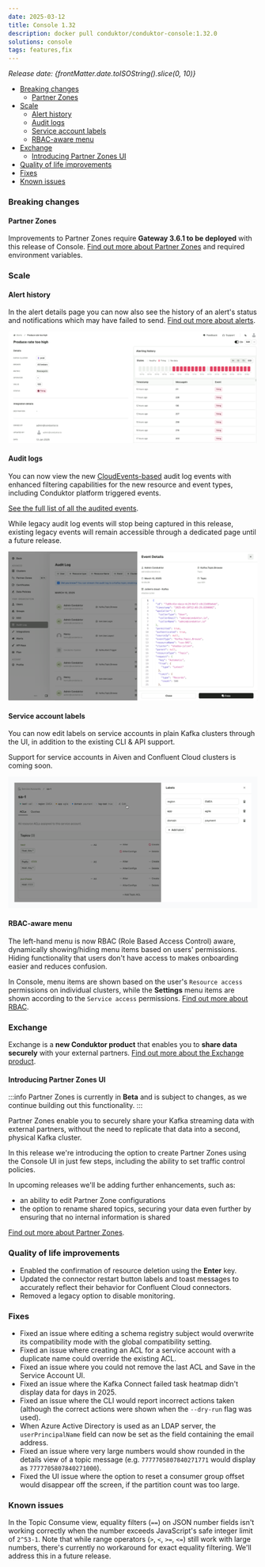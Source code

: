 ```yaml
---
date: 2025-03-12
title: Console 1.32
description: docker pull conduktor/conduktor-console:1.32.0
solutions: console
tags: features,fix
---
```


*Release date: {frontMatter.date.toISOString().slice(0, 10)}*

- [Breaking changes](#breaking-changes)
  - [Partner Zones](#partner-zones)
- [Scale](#scale)
  - [Alert history](#alert-history)
  - [Audit logs](#audit-logs)
  - [Service account labels](#service-account-labels)
  - [RBAC-aware menu](#rbac-aware-menu)
- [Exchange](#exchange)
  - [Introducing Partner Zones UI](#introducing-partner-zones-ui)
- [Quality of life improvements](#quality-of-life-improvements)
- [Fixes](#fixes)
- [Known issues](#known-issues)

### Breaking changes

#### Partner Zones
Improvements to Partner Zones require **Gateway 3.6.1 to be deployed** with this release of Console. [Find out more about Partner Zones](/platform/navigation/partner-zones) and required environment variables.

### Scale

#### Alert history

In the alert details page you can now also see the history of an alert's status and notifications which may have failed to send. [Find out more about alerts](/platform/navigation/settings/alerts).

![Alert details page. The left-hand side lists alert properties like name and description. The right-hand side displays a heatmap-style chart with red and grey squares indicating alert health and a table below listing recent alert notifications.](/images/changelog/platform/v32/alert-details.png)


#### Audit logs

You can now view the new [CloudEvents-based](https://github.com/cloudevents/spec/blob/main/cloudevents/spec.md) audit log events with enhanced filtering capabilities for the new resource and event types, including Conduktor platform triggered events. 

[See the full list of all the audited events](/platform/navigation/settings/audit-log/).

While legacy audit log events will stop being captured in this release, existing legacy events will remain accessible through a dedicated page until a future release.

![The audit log settings page shows a list of audit log events, with a drawer showing details of an event](/images/changelog/platform/v32/audit-log-settings.png)

#### Service account labels

You can now edit labels on service accounts in plain Kafka clusters through the UI, in addition to the existing CLI & API support.

Support for service accounts in Aiven and Confluent Cloud clusters is coming soon.

![The service account details page shows labels underneath the service account name heading. Next to existing labels there is an edit button which you can click to open a drawer with a form to add and edit labels](/images/changelog/platform/v32/edit-service-account-labels.png)

#### RBAC-aware menu

The left-hand menu is now RBAC (Role Based Access Control) aware, dynamically showing/hiding menu items based on users' permissions. Hiding functionality that users don't have access to makes onboarding easier and reduces confusion.

In Console, menu items are shown based on the user's `Resource access` permissions on individual clusters, while the **Settings** menu items are shown according to the `Service access` permissions. [Find out more about RBAC](/platform/navigation/settings/rbac).


### Exchange

Exchange is a **new Conduktor product** that enables you to **share data securely** with your external partners. [Find out more about the Exchange product](https://conduktor.io/exchange).

#### Introducing Partner Zones UI

:::info
Partner Zones is currently in **Beta** and is subject to changes, as we continue building out this functionality.
:::

Partner Zones enable you to securely share your Kafka streaming data with external partners, without the need to replicate that data into a second, physical Kafka cluster.

In this release we're introducing the option to create Partner Zones using the Console UI in just few steps, including the ability to set traffic control policies.

In upcoming releases we'll be adding further enhancements, such as:
- an ability to edit Partner Zone configurations
- the option to rename shared topics, securing your data even further by ensuring that no internal information is shared

[Find out more about Partner Zones](/platform/navigation/partner-zones).

### Quality of life improvements

- Enabled the confirmation of resource deletion using the **Enter** key.
- Updated the connector restart button labels and toast messages to accurately reflect their behavior for Confluent Cloud connectors.
- Removed a legacy option to disable monitoring.

### Fixes

- Fixed an issue where editing a schema registry subject would overwrite its compatibility mode with the global compatibility setting.
- Fixed an issue where creating an ACL for a service account with a duplicate name could override the existing ACL.
- Fixed an issue where you could not remove the last ACL and Save in the Service Account UI.
- Fixed an issue where the Kafka Connect failed task heatmap didn't display data for days in 2025.
- Fixed an issue where the CLI would report incorrect actions taken (although the correct actions were shown when the `--dry-run` flag was used).
- When Azure Active Directory is used as an LDAP server, the `userPrincipalName` field can now be set as the field containing the email address.
- Fixed an issue where very large numbers would show rounded in the details view of a topic message (e.g. `7777705807840271771` would display as `7777705807840271000`).
- Fixed the UI issue where the option to reset a consumer group offset would disappear off the screen, if the partition count was too large.

### Known issues
In the Topic Consume view, equality filters (`==`) on JSON number fields isn't working correctly when the number exceeds JavaScript's safe integer limit of `2^53-1`. Note that while range operators (`>`, `<`, `>=`, `<=`) still work with large numbers, there's currently no workaround for exact equality filtering. We'll address this in a future release.
